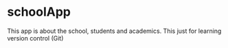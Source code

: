 # schoolApp
This app is about the school, students and academics.
This just for learning version control (Git)
